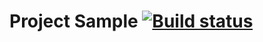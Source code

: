 # Project Sample [![Build status](https://ci.appveyor.com/api/projects/status/8ubw619ysxhi6iub?svg=true)](https://ci.appveyor.com/project/EGrape99/patterns)
